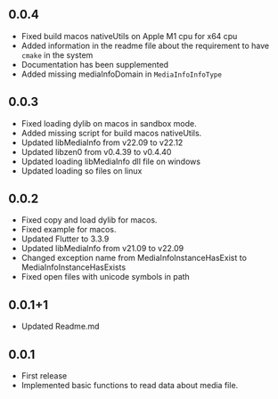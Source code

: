 ## 0.0.4
* Fixed build macos nativeUtils on Apple M1 cpu for x64 cpu
* Added information in the readme file about the requirement to have `cmake` in the system
* Documentation has been supplemented
* Added missing mediaInfoDomain in `MediaInfoInfoType`

## 0.0.3
* Fixed loading dylib on macos in sandbox mode.
* Added missing script for build macos nativeUtils.
* Updated libMediaInfo from v22.09 to v22.12
* Updated libzen0 from v0.4.39 to v0.4.40
* Updated loading libMediaInfo dll file on windows
* Updated loading so files on linux

## 0.0.2

* Fixed copy and load dylib for macos.
* Fixed example for macos.
* Updated Flutter to 3.3.9
* Updated libMediaInfo from v21.09 to v22.09
* Changed exception name from MediaInfoInstanceHasExist to MediaInfoInstanceHasExists
* Fixed open files with unicode symbols in path

## 0.0.1+1

* Updated Readme.md

## 0.0.1

* First release
* Implemented basic functions to read data about media file.
